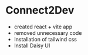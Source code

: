 # Connect2Dev

- created react + vite app
- removed unnecessary code 
- Installation of tailwind css
- Install Daisy UI